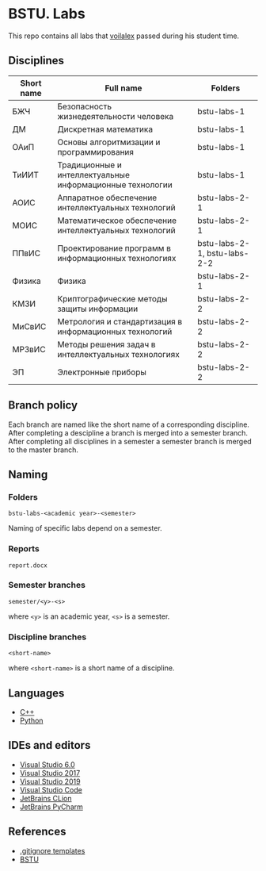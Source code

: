 # BSTU. Labs

This repo contains all labs that [voilalex]() passed 
during his student time.

## Disciplines

| Short name | Full name                                                 | Folders                      |
| ---------- | --------------------------------------------------------- | ---------------------------- |
| БЖЧ        | Безопасность жизнедеятельности человека                   | bstu-labs-1                  |
| ДМ         | Дискретная математика                                     | bstu-labs-1                  |
| ОАиП       | Основы алгоритмизации и программирования                  | bstu-labs-1                  |
| ТиИИТ      | Традиционные и интеллектуальные информационные технологии | bstu-labs-1                  |
| АОИС       | Аппаратное обеспечение интеллектуальных технологий        | bstu-labs-2-1                |
| МОИС       | Математическое обеспечение интеллектуальных технологий    | bstu-labs-2-1                |
| ППвИС      | Проектирование программ в информационных технологиях      | bstu-labs-2-1, bstu-labs-2-2 |
| Физика     | Физика                                                    | bstu-labs-2-1                |
| КМЗИ       | Криптографические методы защиты информации                | bstu-labs-2-2                |
| МиСвИС     | Метрология и стандартизация в информационных технологий   | bstu-labs-2-2                |
| МРЗвИС     | Методы решения задач в интеллектуальных технологиях       | bstu-labs-2-2                |
| ЭП         | Электронные приборы                                       | bstu-labs-2-2                |

## Branch policy

Each branch are named like the short name of a corresponding discipline. After completing a descipline a branch is
merged into a semester branch. After completing all disciplines in a semester a semester branch is merged to the 
master branch.

## Naming

### Folders
```
bstu-labs-<academic year>-<semester>
```

Naming of specific labs depend on a semester.
### Reports
```
report.docx
```

### Semester branches
```
semester/<y>-<s>
```
where `<y>` is an academic year, `<s>` is a semester.

### Discipline branches
```
<short-name>
```
where `<short-name>` is a short name of a discipline.

## Languages
- [C++]()
- [Python]()

## IDEs and editors
- [Visual Studio 6.0]()
- [Visual Studio 2017]()
- [Visual Studio 2019]()
- [Visual Studio Code]()
- [JetBrains CLion]()
- [JetBrains PyCharm]()


## References
- [.gitignore templates](https://github.com/github/gitignore/blob/master/VisualStudio.gitignore)
- [BSTU](http://en.bstu.by/)
